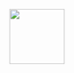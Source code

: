 <div id="header" align="center">
  <img src="https://media.giphy.com/media/v1.Y2lkPTc5MGI3NjExdHU3OWVzcXc5a3pnbWJpbTFkdjdibzcxcTE1bXhuNnN5OWc2NGRxYiZlcD12MV9pbnRlcm5hbF9naWZfYnlfaWQmY3Q9Zw/3ov9jNziFTMfzSumAw/giphy.gif" width="100"/>
</div>


<!--
**AlexeyArhangelskiy/AlexeyArhangelskiy** is a ✨ _special_ ✨ repository because its `README.md` (this file) appears on your GitHub profile.

Here are some ideas to get you started:

- 🔭 I’m currently working on ...
- 🌱 I’m currently learning ...
- 👯 I’m looking to collaborate on ...
- 🤔 I’m looking for help with ...
- 💬 Ask me about ...
- 📫 How to reach me: ...
- 😄 Pronouns: ...
- ⚡ Fun fact: ...
-->
